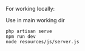 
For working locally:

Use in main working dir

```
php artisan serve
npm run dev
node resources/js/server.js
```